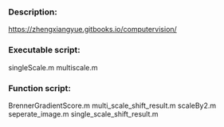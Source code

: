 ### Description:

 https://zhengxiangyue.gitbooks.io/computervision/

### Executable script: 

singleScale.m
multiscale.m

### Function script: 

BrennerGradientScore.m
multi_scale_shift_result.m
scaleBy2.m
seperate_image.m
single_scale_shift_result.m